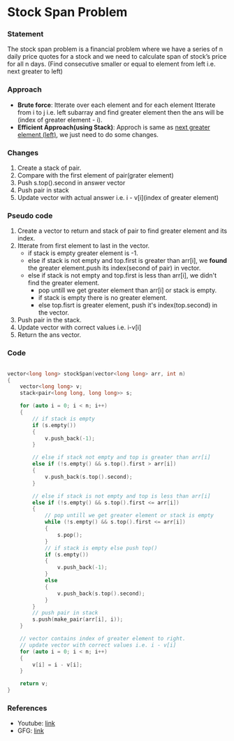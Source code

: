 # Stock Span Problem

### Statement

The stock span problem is a financial problem where we have a series of n daily price quotes for a stock and we need to calculate span of stock’s price for all n days. 
(Find consecutive smaller or equal to element from left i.e. next greater to left)

### Approach

- **Brute force**: Itterate over each element and for each element Itterate from i to j i.e. left subarray and find greater element then the ans will be (index of greater element - i).
- **Efficient Approach(using Stack)**: Approch is same as [next greater element (left)](2_next_greater_element.md), we just need to do some changes.

### Changes

1. Create a stack of pair.
2. Compare with the first element of pair(grater element)
3. Push s.top().second in answer vector
4. Push pair in stack
5. Update vector with actual answer i.e. i - v[i](index of greater element)

### Pseudo code

1. Create a vector to return and stack of pair to find greater element and its index.
2. Itterate from first element to last in the vector.
   - if stack is empty greater element is -1.
   - else if stack is not empty and top.first is greater than arr[i], we **found** the greater element.push its index(second of pair) in vector.
   - else if stack is not empty and top.first is less than arr[i], we didn't find the greater element.
     - pop untill we get greater element than arr[i] or stack is empty.
     - if stack is empty there is no greater element.
     - else top.fisrt is greater element, push it's index(top.second) in the vector.
3. Push pair in the stack.
4. Update vector with correct values i.e. i-v[i]
4. Return the ans vector.

### Code

```cpp

vector<long long> stockSpan(vector<long long> arr, int n)
{
    vector<long long> v;
    stack<pair<long long, long long>> s;

    for (auto i = 0; i < n; i++)
    {
        // if stack is empty
        if (s.empty())
        {
            v.push_back(-1);
        }

        // else if stack not empty and top is greater than arr[i]
        else if (!s.empty() && s.top().first > arr[i])
        {
            v.push_back(s.top().second);
        }

        // else if stack is not empty and top is less than arr[i]
        else if (!s.empty() && s.top().first <= arr[i])
        {
            // pop untill we get greater element or stack is empty
            while (!s.empty() && s.top().first <= arr[i])
            {
                s.pop();
            }
            // if stack is empty else push top()
            if (s.empty())
            {
                v.push_back(-1);
            }
            else
            {
                v.push_back(s.top().second);
            }
        }
        // push pair in stack
        s.push(make_pair(arr[i], i));
    }

    // vector contains index of greater element to right.
    // update vector with correct values i.e. i - v[i]
    for (auto i = 0; i < n; i++)
    {
        v[i] = i - v[i];
    }

    return v;
}
```

### References

- Youtube: [link](https://www.youtube.com/watch?v=p9T-fE1g1pU&list=PL_z_8CaSLPWdeOezg68SKkeLN4-T_jNHd&index=6)
- GFG: [link](https://www.geeksforgeeks.org/the-stock-span-problem/)
